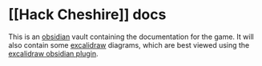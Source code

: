 # [[Hack Cheshire]] docs

This is an [obsidian](https://obsidian.md) vault containing the documentation for the game. It will also contain some [excalidraw](https://excalidraw.com) diagrams, which are best viewed using the [excalidraw obsidian plugin](https://github.com/zsviczian/obsidian-excalidraw-plugin).